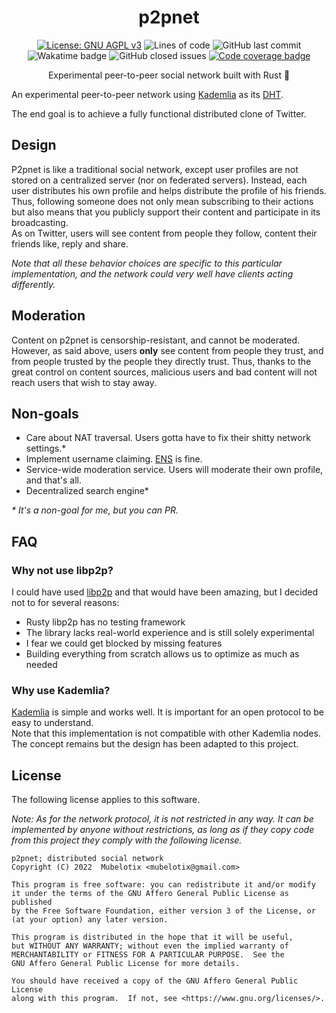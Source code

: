 <h1 align="center">p2pnet</h1>

<p align="center">
    <a href="https://www.gnu.org/licenses/agpl-3.0"><img src="https://img.shields.io/badge/License-AGPL_v3-blue.svg" alt="License: GNU AGPL v3"></a>
    <img alt="Lines of code" src="https://img.shields.io/tokei/lines/github/Mubelotix/p2pnet">
    <img alt="GitHub last commit" src="https://img.shields.io/github/last-commit/Mubelotix/p2pnet?color=%23347d39" alt="last commit badge">
    <img src="https://wakatime.com/badge/user/6a4c28c6-c833-460a-815e-15ce48b15c25/project/cf07aa0b-1f3c-42ff-a3c1-67a97f3a9ffa.svg" alt="Wakatime badge">
    <img alt="GitHub closed issues" src="https://img.shields.io/github/issues-closed-raw/Mubelotix/p2pnet?color=%23347d39" alt="closed issues badge">
    <a href="https://codecov.io/gh/Mubelotix/p2pnet"><img src="https://codecov.io/gh/Mubelotix/p2pnet/branch/master/graph/badge.svg?token=4CF0P16V5S" alt="Code coverage badge"/></a>
</p>

<p align="center">Experimental peer-to-peer social network built with Rust 🦀</p>

An experimental peer-to-peer network using [Kademlia](https://en.wikipedia.org/wiki/Kademlia) as its [DHT](https://en.wikipedia.org/wiki/Distributed_hash_table).

The end goal is to achieve a fully functional distributed clone of Twitter.

## Design

P2pnet is like a traditional social network, except user profiles are not stored on a centralized server (nor on federated servers).
Instead, each user distributes his own profile and helps distribute the profile of his friends.
Thus, following someone does not only mean subscribing to their actions but also means that you publicly support their content and participate in its broadcasting.  
As on Twitter, users will see content from people they follow, content their friends like, reply and share.

_Note that all these behavior choices are specific to this particular implementation, and the network could very well have clients acting differently._

## Moderation

Content on p2pnet is censorship-resistant, and cannot be moderated.
However, as said above, users **only** see content from people they trust, and from people trusted by the people they directly trust.
Thus, thanks to the great control on content sources, malicious users and bad content will not reach users that wish to stay away.

## Non-goals

- Care about NAT traversal. Users gotta have to fix their shitty network settings.*
- Implement username claiming. [ENS](https://ens.domains/) is fine.
- Service-wide moderation service. Users will moderate their own profile, and that's all.
- Decentralized search engine*

_* It's a non-goal for me, but *you* can PR._

## FAQ

### Why not use libp2p?

I could have used [libp2p](https://libp2p.io/) and that would have been amazing, but I decided not to for several reasons:
- Rusty libp2p has no testing framework
- The library lacks real-world experience and is still solely experimental
- I fear we could get blocked by missing features
- Building everything from scratch allows us to optimize as much as needed

### Why use Kademlia?

[Kademlia](https://en.wikipedia.org/wiki/Kademlia) is simple and works well.
It is important for an open protocol to be easy to understand.  
Note that this implementation is not compatible with other Kademlia nodes.
The concept remains but the design has been adapted to this project.

## License

The following license applies to this software.  

_Note: As for the network protocol, it is not restricted in any way.
It can be implemented by anyone without restrictions, as long as if they copy code from this project they comply with the following license._

    p2pnet; distributed social network
    Copyright (C) 2022  Mubelotix <mubelotix@gmail.com>

    This program is free software: you can redistribute it and/or modify
    it under the terms of the GNU Affero General Public License as published
    by the Free Software Foundation, either version 3 of the License, or
    (at your option) any later version.

    This program is distributed in the hope that it will be useful,
    but WITHOUT ANY WARRANTY; without even the implied warranty of
    MERCHANTABILITY or FITNESS FOR A PARTICULAR PURPOSE.  See the
    GNU Affero General Public License for more details.

    You should have received a copy of the GNU Affero General Public License
    along with this program.  If not, see <https://www.gnu.org/licenses/>.
